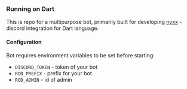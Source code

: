 ### Running on Dart

This is repo for a multipurpose bot, primarily built for developing [nyxx](https://github.com/l7ssha/nyxx) - discord integration for Dart language.

#### Configuration

Bot requires environment variables to be set before starting:
 - `DISCORD_TOKEN` - token of your bot
 - `ROD_PREFIX` - prefix for your bot
 - `ROD_ADMIN` - id of admin
